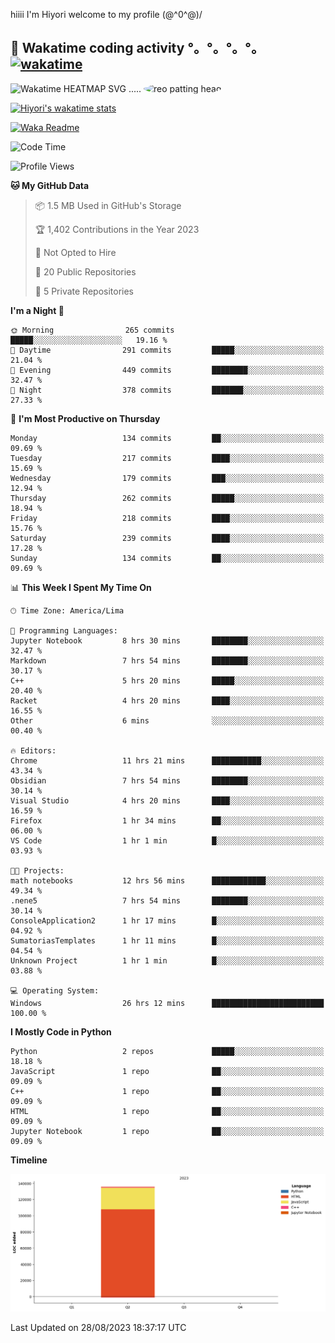 hiiii I'm Hiyori welcome to my profile \(@^0^@)/

## 🦄 Wakatime coding activity °。°。°。°。[![wakatime](https://wakatime.com/badge/user/49dba2c5-26e1-43a7-9d07-e0f8613d1227.svg)](https://wakatime.com/@49dba2c5-26e1-43a7-9d07-e0f8613d1227) 
<img src="https://wakatime.com/share/@ziajoriii7/ef87015d-57e0-4afb-bb56-1a99a24ea312.svg" width="600" alt="Wakatime HEATMAP SVG"/> ..... <img src="https://i.postimg.cc/RFM2CQFY/reo-patting.webp" alt="reo patting head" width="200" style="border-radius: 50%;">

 [![Hiyori's wakatime stats](https://github-readme-stats.vercel.app/api/wakatime?username=ziajoriii7&theme=buefy&range=last_year&is_including_today=true&layout=compact&hide=markdown)](https://github.com/anuraghazra/github-readme-stats)
 

[![Waka Readme](https://github.com/hiyorijl/hiyorijl/actions/workflows/Waka%20Readme.yml/badge.svg)](https://github.com/hiyorijl/hiyorijl/actions/workflows/Waka%20Readme.yml)

<!--START_SECTION:waka-->
![Code Time](http://img.shields.io/badge/Code%20Time-352%20hrs%2037%20mins-blue)

![Profile Views](http://img.shields.io/badge/Profile%20Views-0-blue)

**🐱 My GitHub Data** 

> 📦 1.5 MB Used in GitHub's Storage 
 > 
> 🏆 1,402 Contributions in the Year 2023
 > 
> 🚫 Not Opted to Hire
 > 
> 📜 20 Public Repositories 
 > 
> 🔑 5 Private Repositories 
 > 
**I'm a Night 🦉** 

```text
🌞 Morning                265 commits         █████░░░░░░░░░░░░░░░░░░░░   19.16 % 
🌆 Daytime                291 commits         █████░░░░░░░░░░░░░░░░░░░░   21.04 % 
🌃 Evening                449 commits         ████████░░░░░░░░░░░░░░░░░   32.47 % 
🌙 Night                  378 commits         ███████░░░░░░░░░░░░░░░░░░   27.33 % 
```
📅 **I'm Most Productive on Thursday** 

```text
Monday                   134 commits         ██░░░░░░░░░░░░░░░░░░░░░░░   09.69 % 
Tuesday                  217 commits         ████░░░░░░░░░░░░░░░░░░░░░   15.69 % 
Wednesday                179 commits         ███░░░░░░░░░░░░░░░░░░░░░░   12.94 % 
Thursday                 262 commits         █████░░░░░░░░░░░░░░░░░░░░   18.94 % 
Friday                   218 commits         ████░░░░░░░░░░░░░░░░░░░░░   15.76 % 
Saturday                 239 commits         ████░░░░░░░░░░░░░░░░░░░░░   17.28 % 
Sunday                   134 commits         ██░░░░░░░░░░░░░░░░░░░░░░░   09.69 % 
```


📊 **This Week I Spent My Time On** 

```text
🕑︎ Time Zone: America/Lima

💬 Programming Languages: 
Jupyter Notebook         8 hrs 30 mins       ████████░░░░░░░░░░░░░░░░░   32.47 % 
Markdown                 7 hrs 54 mins       ████████░░░░░░░░░░░░░░░░░   30.17 % 
C++                      5 hrs 20 mins       █████░░░░░░░░░░░░░░░░░░░░   20.40 % 
Racket                   4 hrs 20 mins       ████░░░░░░░░░░░░░░░░░░░░░   16.55 % 
Other                    6 mins              ░░░░░░░░░░░░░░░░░░░░░░░░░   00.40 % 

🔥 Editors: 
Chrome                   11 hrs 21 mins      ███████████░░░░░░░░░░░░░░   43.34 % 
Obsidian                 7 hrs 54 mins       ████████░░░░░░░░░░░░░░░░░   30.14 % 
Visual Studio            4 hrs 20 mins       ████░░░░░░░░░░░░░░░░░░░░░   16.59 % 
Firefox                  1 hr 34 mins        ██░░░░░░░░░░░░░░░░░░░░░░░   06.00 % 
VS Code                  1 hr 1 min          █░░░░░░░░░░░░░░░░░░░░░░░░   03.93 % 

🐱‍💻 Projects: 
math notebooks           12 hrs 56 mins      ████████████░░░░░░░░░░░░░   49.34 % 
.nene5                   7 hrs 54 mins       ████████░░░░░░░░░░░░░░░░░   30.14 % 
ConsoleApplication2      1 hr 17 mins        █░░░░░░░░░░░░░░░░░░░░░░░░   04.92 % 
SumatoriasTemplates      1 hr 11 mins        █░░░░░░░░░░░░░░░░░░░░░░░░   04.54 % 
Unknown Project          1 hr 1 min          █░░░░░░░░░░░░░░░░░░░░░░░░   03.88 % 

💻 Operating System: 
Windows                  26 hrs 12 mins      █████████████████████████   100.00 % 
```

**I Mostly Code in Python** 

```text
Python                   2 repos             █████░░░░░░░░░░░░░░░░░░░░   18.18 % 
JavaScript               1 repo              ██░░░░░░░░░░░░░░░░░░░░░░░   09.09 % 
C++                      1 repo              ██░░░░░░░░░░░░░░░░░░░░░░░   09.09 % 
HTML                     1 repo              ██░░░░░░░░░░░░░░░░░░░░░░░   09.09 % 
Jupyter Notebook         1 repo              ██░░░░░░░░░░░░░░░░░░░░░░░   09.09 % 
```



**Timeline**

![Lines of Code chart](https://raw.githubusercontent.com/hiyorijl/hiyorijl/main/assets/bar_graph.png)


 Last Updated on 28/08/2023 18:37:17 UTC
<!--END_SECTION:waka-->
